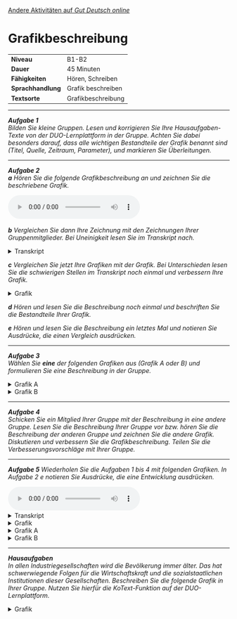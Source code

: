 [Andere Aktivitäten auf *Gut Deutsch
online*](https://daniel-jach.github.io/gutDeutsch-online/index.html)

Grafikbeschreibung
==================

<table>
<tbody>
<tr class="odd">
<td><strong>Niveau</strong></td>
<td>B1-B2</td>
</tr>
<tr class="even">
<td><strong>Dauer</strong></td>
<td>45 Minuten</td>
</tr>
<tr class="odd">
<td><strong>Fähigkeiten</strong></td>
<td>Hören, Schreiben</td>
</tr>
<tr class="even">
<td><strong>Sprachhandlung</strong></td>
<td>Grafik beschreiben</td>
</tr>
<tr class="odd">
<td><strong>Textsorte</strong></td>
<td>Grafikbeschreibung</td>
</tr>
</tbody>
</table>

------------------------------------------------------------------------

***Aufgabe 1***  
*Bilden Sie kleine Gruppen. Lesen und korrigieren Sie Ihre
Hausaufgaben-Texte von der DUO-Lernplattform in der Gruppe. Achten Sie
dabei besonders darauf, dass alle wichtigen Bestandteile der Grafik
benannt sind (Titel, Quelle, Zeitraum, Parameter), und markieren Sie
Überleitungen.*

------------------------------------------------------------------------

***Aufgabe 2***  
***a** Hören Sie die folgende Grafikbeschreibung an und zeichnen Sie die
beschriebene Grafik.*

<audio controls id="meinAudio" src="./audios/Grafik-CO2-Emissionen-Audio.mp3" preload="auto">
</audio>

***b** Vergleichen Sie dann Ihre Zeichnung mit den Zeichnungen Ihrer
Gruppenmitglieder. Bei Uneinigkeit lesen Sie im Transkript nach.*

<details>
<summary>Transkript</summary>
<p>

<b>Erderwärmung</b>

Die Erde wird sich in den nächsten Jahren stark erwärmen. Eine wichtige
Ursache für diese Entwicklung ist der Anstieg von CO2 in der Atmosphäre.
Wissenschaftler und Bürgerinnen fordern daher, dass der CO2-Ausstoß
global gesenkt wird. Manche Volkswirtschaften produzieren aber mehr CO2
als andere. Die folgende Grafik vergleicht den CO2-Ausstoß ausgewählter
Länder im Jahr 2017. Die Daten stammen von der OECD.

Die Grafik zeigt die Länder China, USA, Indien, Japan, Deutschland,
Frankreich und Spanien auf der horizontalen Achse, und ihren CO2-Ausstoß
in Millionen Tonnen auf der vertikalen Achse. Der CO2-Ausstoß jedes
Landes wird als Balken dargestellt. Je höher der Balken ist, umso mehr
CO2 produziert dieses Land.

China produziert mit über 8000 Millionen Tonnen deutlich mehr CO2 als
die anderen Länder. An zweiter Stelle folgen die USA mit etwa 5000
Millionen Tonnen. Indien, Chinas Nachbarland, liegt mit etwa 2000
Millionen Tonnen CO2-Ausstoß auf dem dritten Platz. Danach folgen Japan
und Deutschland mit etwa 1000 bzw. 700 Millionen Tonnen. Frankreich und
Spanien produzieren beide weniger als 500 Millionen Tonnen CO2.

Die Zahlen zeigen einen eindeutigen Zusammenhang zwischen
Bevölkerungszahl und CO2-Ausstoß: Je größer die Bevölkerung eines Landes
ist, desto größer ist auch sein CO2-Ausstoß. Eine Ausnahme bildet
Indien, das trotz größerer Bevölkerung weniger CO2 produziert als die
USA. Das hat möglicherweise mit der geringeren Industrialisierung der
indischen Wirtschaft und weniger motorisiertem Individualverkehr zu tun.
Der immense CO2-Ausstoß Chinas wird vermutlich von der großen
Bevölkerung und der relativ späten Industrialisierung verursacht.
Dagegen produzieren Länder mit relativ kleinen Bevölkerungen und
überwiegend postindustrieller Wirtschaft wie Deutschland, Frankreich und
Spanien vergleichsweise wenig CO2.
</p>
</details>

***c** Vergleichen Sie jetzt Ihre Grafiken mit der Grafik. Bei
Unterschieden lesen Sie die schwierigen Stellen im Transkript noch
einmal und verbessern Ihre Grafik.*

<details>
<summary>Grafik</summary> <img src="./images/Grafik-Emissionen.png">
</details>

***d** Hören und lesen Sie die Beschreibung noch einmal und beschriften
Sie die Bestandteile Ihrer Grafik.*

***e** Hören und lesen Sie die Beschreibung ein letztes Mal und notieren
Sie Ausdrücke, die einen Vergleich ausdrücken.*

------------------------------------------------------------------------

***Aufgabe 3**  
Wählen Sie **eine** der folgenden Grafiken aus (Grafik A oder B) und
formulieren Sie eine Beschreibung in der Gruppe.*

<details>

<summary>Grafik A</summary> <img src="./images/Grafik-Emissionen-A.png">

</details>
<details>

<summary>Grafik B</summary> <img src="./images/Grafik-Emissionen-B.png">

</details>

------------------------------------------------------------------------

***Aufgabe 4**  
Schicken Sie ein Mitglied Ihrer Gruppe mit der Beschreibung in eine
andere Gruppe. Lesen Sie die Beschreibung Ihrer Gruppe vor bzw. hören
Sie die Beschreibung der anderen Gruppe und zeichnen Sie die andere
Grafik. Diskutieren und verbessern Sie die Grafikbeschreibung. Teilen
Sie die Verbesserungsvorschläge mit Ihrer Gruppe.*

------------------------------------------------------------------------

***Aufgabe 5** Wiederholen Sie die Aufgaben 1 bis 4 mit folgenden
Grafiken. In Aufgabe 2 e notieren Sie Ausdrücke, die eine Entwicklung
ausdrücken.*

<audio controls id="meinAudio" src="./audios/Grafik-CO2-Emissionen-Entwicklung-Audio.mp3" preload="auto">
</audio>

<details>

<summary>Transkript</summary> <b>Erderwärmung</b>

Die Erde wird sich in den nächsten Jahren stark erwärmen. Eine wichtige
Ursache für diese Entwicklung ist der Anstieg von CO2 in der Atmosphäre.
Der CO2-Ausstoß entwickelt sich in unterschiedlichen Volkswirtschaften
verschieden. Die Grafik liefert genaue Informationen über die
Entwicklung der CO2-Emissionen seit dem Jahr 1975 in verschiedenen
Ländern.

Auf der horizontalen Achse sind die Jahreszahlen seit 1975 eingetragen,
auf der vertikalen Achse der CO2-Ausstoß in Millionen Tonnen.
Verschiedenfarbige Punkte und Linien zeigen den jährlichen CO2-Ausstoß
verschiedener Länder und seine Entwicklung über die Zeit an. Dargestellt
sind die Länder China, USA, Deutschland, Spanien, Frankreich und Indien.
Die Daten kommen von der OECD.

Eine wesentliche Entwicklung zeigt sich bei nur einem Land: China. Von
1975 bis in die Gegenwart steigt sein CO2-Ausstoß von unter 2000
Millionen Tonnen auf über 8000 Millionen Tonnen an. Vor allem ab dem
Jahr 2000 zeigt sich ein rasanter Anstieg, der erst nach 2010 auf hohem
Niveau wieder abflacht. Seit Mitte der 2000er Jahre produziert China
mehr CO2 als die USA. Die USA liegen über den gesamten Zeitraum hinweg
durchgehend bei über 4000 Millionen Tonnen CO2-Ausstoß, eine wesentliche
Veränderung zeigt sich nicht.

Der CO2-Ausstoß dieser beiden Länder liegt durchschnittlich deutlich
höher als der von Deutschland, Frankreich, Spanien und Indien. Der
CO2-Ausstoß der europäischen Länder liegt durchgehend bei unter 2000
Millionen Tonnen und sinkt langsam, aber kontinuierlich ab. In Indien
steigt der CO2-Ausstoß dagegen seit Ende der 2000er Jahre an und liegt
im Moment bei etwa 2000 Millionen Tonnen.

Besonders bemerkenswert ist die Entwicklung in China. Der rasante
Anstieg wird vermutlich von der neueren industriellen Entwicklung und
einer wachsenden Bevölkerung verursacht. Auch der Anstieg in Indien wird
vermutlich von Wirtschafts- und Bevölkerungswachstum bedingt. Die
kleineren europäischen Länder haben ihren CO2-Ausstoß zwar gesenkt,
können den Anstieg in China und Indien und den unverändert hohen
US-amerikanischen CO2-Ausstoß aber nicht ausgleichen. Wenn sich diese
Entwicklung fortsetzt, wird sich die Erde weiter erwärmen.
</details>
<details>
<summary>Grafik</summary>
<img src="./images/Grafik-Emissionen-Entwicklung.png">
</details>
<details>
<summary>Grafik A</summary>
<img src="./images/Grafik-Emissionen-Entwicklung-A.png">
</details>
<details>
<summary>Grafik B</summary>
<img src="./images/Grafik-Emissionen-Entwicklung-B.png">
</details>

------------------------------------------------------------------------

***Hausaufgaben***  
*In allen Industriegesellschaften wird die Bevölkerung immer älter. Das
hat schwerwiegende Folgen für die Wirtschaftskraft und die
sozialstaatlichen Institutionen dieser Gesellschaften. Beschreiben Sie
die folgende Grafik in Ihrer Gruppe. Nutzen Sie hierfür die
KoText-Funktion auf der DUO-Lernplattform.*

<details>
<summary>Grafik</summary>
<img src="./images/Grafik-Alter-Entwicklung.png">
</details>
